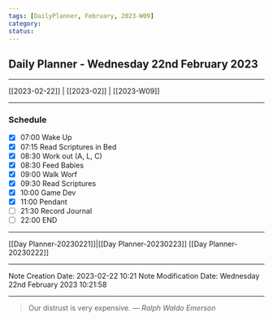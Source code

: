 ```yaml
---
tags: [DailyPlanner, February, 2023-W09]
category:
status:
---
```


## Daily Planner - Wednesday 22nd February 2023

---
[[2023-02-22]] | [[2023-02]] | [[2023-W09]]

---
### Schedule
- [x] 07:00 Wake Up
- [x] 07:15 Read Scriptures in Bed
- [x] 08:30 Work out (A, L, C)
- [x] 08:30 Feed Babies
- [x] 09:00 Walk Worf
- [x] 09:30 Read Scriptures
- [x] 10:00 Game Dev
- [x] 11:00 Pendant
- [ ] 21:30 Record Journal
- [ ] 22:00 END

---
[[Day Planner-20230221]]|[[Day Planner-20230223]]
[[Day Planner-20230222]]

---

Note Creation Date: 2023-02-22 10:21
Note Modification Date: Wednesday 22nd February 2023 10:21:58 

--- 
> Our distrust is very expensive.
> — <cite>Ralph Waldo Emerson</cite>